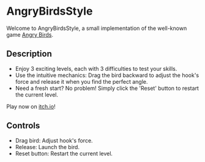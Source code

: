 # AngryBirdsStyle

Welcome to AngryBirdsStyle, a small implementation of the well-known game [Angry Birds](https://www.angrybirds.com/).

## Description

- Enjoy 3 exciting levels, each with 3 difficulties to test your skills.
- Use the intuitive mechanics: Drag the bird backward to adjust the hook's force and release it when you find the perfect angle.
- Need a fresh start? No problem! Simply click the 'Reset' button to restart the current level.

Play now on [itch.io](https://parkpulse.itch.io/angrybirdsstyle)!

## Controls

- Drag bird: Adjust hook's force.
- Release: Launch the bird.
- Reset button: Restart the current level.



